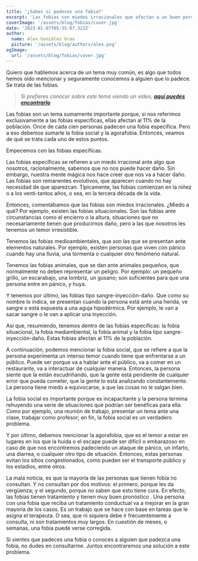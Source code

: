 ```yaml
---
title: '¿Sabes si padeces una fobia?'
excerpt: 'Las fobias son miedos irracionales que afectan a un buen porcentaje de la población. Las fobias específicas se dividen en fobias situacionales, medioambientales, animales y sange-inyección-daño. Además, existen la fobia social y la agorafobia. Las fobias pueden llegar a ser incapacitantes. Las personas afectadas no consultan por vergüenza o porque no saben que existen tratamientos.'
coverImage: '/assets/blog/fobias/cover.jpg'
date: '2023-01-07T05:35:07.322Z'
author:
  name: Alex González Grau
  picture: '/assets/blog/authors/alex.png'
ogImage:
  url: '/assets/blog/fobias/cover.jpg'
---
```


Quiero que hablemos acerca de un tema muy común, es algo que todos hemos oído mencionar y seguramente conocemos a alguien que lo padece. Se trata de las fobias. 

>*Si prefieres conocer sobre este tema viendo un video, [**aquí puedes encontrarlo**](https://www.youtube.com/watch?v=fltH6LYehoM)*

Las fobias son un tema sumamente importante porque, si nos referimos exclusivamente a las fobias específicas, ellas afectan al 11% de la población. Once de cada cien personas padecen una fobia específica. Pero a eso debemos sumarle la fobia social y la agorafobia. Entonces, veamos de qué se trata cada uno de estos puntos.

Empecemos con las fobias específicas.

Las fobias específicas se refieren a un miedo irracional ante algo que nosotros, racionalmente, sabemos que no nos puede hacer daño. Sin embargo, nuestra mente mágica nos hace creer que nos va a hacer daño. Las fobias son remanentes evolutivos, que aparecen cuando no hay necesidad de que aparezcan. Típicamente, las fobias comienzan en la niñez o a los venti-tantos años, o sea, en la tercera década de la vida. 

Entonces, comentábamos que las fobias son miedos irracionales. ¿Miedo a qué? Por ejemplo, existen las fobias situacionales. Son las fobias ante circunstancias como el encierro o la altura, situaciones que no necesariamente tienen que producirnos daño, pero a las que nosotros les tenemos un temor irresistible. 

Tenemos las fobias medioambientales, que son las que se presentan ante elementos naturales. Por ejemplo, existen personas que viven con pánico cuando hay una lluvia, una tormenta o cualquier otro fenómeno natural. 

Tenemos las fobias animales, que se dan ante animales pequeños, que normalmente no deben representar un peligro. Por ejemplo: un pequeño grillo, un escarabajo, una lombriz, un gusano; son suficientes para que una persona entre en pánico, y huya. 

Y tenemos por último, las fobias tipo sangre-inyección-daño. Que como su nombre lo indica, se presentan cuando la persona está ante una herida, ve sangre o está expuesta a una aguja hipodérmica. Por ejemplo, le van a sacar sangre o le van a aplicar una inyección. 

Así que, resumiendo, tenemos dentro de las fobias específicas: la fobia situacional, la fobia mediambiental, la fobia animal y la fobia tipo sangre-inyección-daño. Estas fobias afectan al 11% de la población.

A continuación, podemos mencionar la fobia social, que se refiere a que la persona experimenta un intenso temor cuando tiene que enfrentarse a un público. Puede ser porque va a hablar ante el público, va a comer en un restaurante, va a interactuar de cualquier manera. Entonces, la persona siente que la están escudriñando, que la gente está pendiente de cualquier error que pueda cometer, que la gente lo está analizando constantemente. La persona tiene miedo a equivocarse, a que las cosas no le salgan bien. 

La fobia social es importante porque es incapacitante y la persona termina rehuyendo una serie de situaciones que podrían ser benéficas para ella. Como por ejemplo, una reunión de trabajo, presentar un tema ante una clase, trabajar como profesor; en fin, la fobia social es un verdadero problema. 

Y por último, debemos mencionar la agorafobia, que es el temor a estar en lugares en los que la huida o el escape puede ser difícil o embarazoso en caso de que nos encontremos padeciendo un ataque de pánico, un infarto, una diarrea, o cualquier otro tipo de situación. Entonces, estas personas evitan los sitios congestionados, como pueden ser el transporte público y los estadios, entre otros. 

La mala noticia, es que la mayoría de las personas que tienen fobia no consultan. Y no consultan por dos motivos: el primero, porque les da vergüenza; y el segundo, porque no saben que esto tiene cura. En efecto, las fobias tienen tratamiento y tienen muy buen pronóstico . Una persona con una fobia que reciba un tratamiento conductual va a mejorar en la gran mayoría de los casos. Es un trabajo que se hace con base en tareas que le asigna el terapeuta. O sea, que ni siquiera debe ir frecuentemente a consulta, ni son tratamientos muy largos. En cuestión de meses, o semanas, una fobia puede verse corregida. 



Si sientes que padeces una fobia o conoces a alguien que padezca una fobia, no dudes en consultarme. Juntos encontraremos una solución a este problema. 

